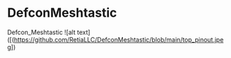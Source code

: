 # DefconMeshtastic
Defcon_Meshtastic
![alt text]([(https://github.com/RetiaLLC/DefconMeshtastic/blob/main/top_pinout.jpeg])
